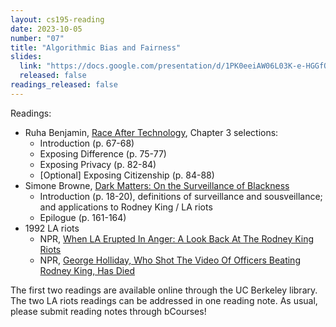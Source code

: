 ```yaml
---
layout: cs195-reading
date: 2023-10-05
number: "07"
title: "Algorithmic Bias and Fairness"
slides:
  link: "https://docs.google.com/presentation/d/1PK0eeiAW06L03K-e-HGGfQdSG_wcG4dfqI-yMFBNlpc/edit"
  released: false
readings_released: false
---
```


Readings:

- Ruha Benjamin, [Race After Technology](https://ebookcentral-proquest-com.libproxy.berkeley.edu/lib/berkeley-ebooks/detail.action?pq-origsite=primo&docID=5820427), Chapter 3 selections:
  - Introduction (p. 67-68)
  - Exposing Difference (p. 75-77)
  - Exposing Privacy (p. 82-84)
  - \[Optional\] Exposing Citizenship (p. 84-88)
- Simone Browne, [Dark Matters: On the Surveillance of Blackness](https://ebookcentral-proquest-com.libproxy.berkeley.edu/lib/berkeley-ebooks/detail.action?pq-origsite=primo&docID=2194890)
  - Introduction (p. 18-20), definitions of surveillance and sousveillance; and
    applications to Rodney King / LA riots
  - Epilogue (p. 161-164)
- 1992 LA riots
  - NPR, [When LA Erupted In Anger: A Look Back At The Rodney King Riots](https://www.npr.org/2017/04/26/524744989/when-la-erupted-in-anger-a-look-back-at-the-rodney-king-riots)
  - NPR, [George Holliday, Who Shot The Video Of Officers Beating Rodney King, Has Died](https://www.npr.org/2021/09/21/1039236256/george-holliday-who-shot-the-video-of-officers-beating-rodney-king-has-died)

The first two readings are available online through the UC Berkeley library.
The two LA riots readings can be addressed in one reading note. As usual,
please submit reading notes through bCourses!
